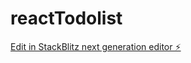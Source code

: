 # reactTodolist

[Edit in StackBlitz next generation editor ⚡️](https://stackblitz.com/~/github.com/Aswath1209/reactTodolist)